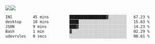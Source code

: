<div style="display: flex; flex-direction: row;">
<img style="height: auto; width: auto;" class="img" src="https://raw.githubusercontent.com/blazepp/github-stats/master/generated/overview.svg#gh-dark-mode-only" />
<img style="height: auto; width: auto;" class="img" src="https://raw.githubusercontent.com/blazepp/github-stats/master/generated/languages.svg#gh-dark-mode-only" />
</div>

<div style="display: flex; flex-direction: row;">
<!--START_SECTION:waka-->

```txt
INI         45 mins         ████████████████▓░░░░░░░░   67.23 %
desktop     10 mins         ████░░░░░░░░░░░░░░░░░░░░░   15.63 %
JSON        9 mins          ███▓░░░░░░░░░░░░░░░░░░░░░   14.23 %
Bash        1 min           ▓░░░░░░░░░░░░░░░░░░░░░░░░   02.29 %
udevrules   0 secs          ░░░░░░░░░░░░░░░░░░░░░░░░░   00.61 %
```

<!--END_SECTION:waka-->
</div>

